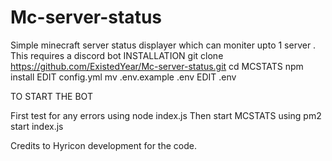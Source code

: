 # Mc-server-status
Simple minecraft server status displayer which can moniter upto 1 server . This requires a discord bot
INSTALLATION
git clone https://github.com/ExistedYear/Mc-server-status.git
cd MCSTATS
npm install
EDIT config.yml
mv .env.example .env
EDIT .env

TO START THE BOT

First test for any errors using node index.js
Then start MCSTATS using pm2 start index.js

Credits to Hyricon development for the code.
